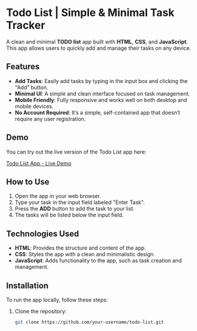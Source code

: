# Todo List | Simple & Minimal Task Tracker

A clean and minimal **TODO list** app built with **HTML**, **CSS**, and **JavaScript**. This app allows users to quickly add and manage their tasks on any device.

## Features

- **Add Tasks**: Easily add tasks by typing in the input box and clicking the "Add" button.
- **Minimal UI**: A simple and clean interface focused on task management.
- **Mobile Friendly**: Fully responsive and works well on both desktop and mobile devices.
- **No Account Required**: It’s a simple, self-contained app that doesn’t require any user registration.

## Demo

You can try out the live version of the Todo List app here:

[Todo List App - Live Demo](https://alok-38.github.io/odin-project/100_javascript_projects/todo-list/)

## How to Use

1. Open the app in your web browser.
2. Type your task in the input field labeled "Enter Task".
3. Press the **ADD** button to add the task to your list.
4. The tasks will be listed below the input field.

## Technologies Used

- **HTML**: Provides the structure and content of the app.
- **CSS**: Styles the app with a clean and minimalistic design.
- **JavaScript**: Adds functionality to the app, such as task creation and management.

## Installation

To run the app locally, follow these steps:

1. Clone the repository:
   ```bash
   git clone https://github.com/your-username/todo-list.git
   ```
